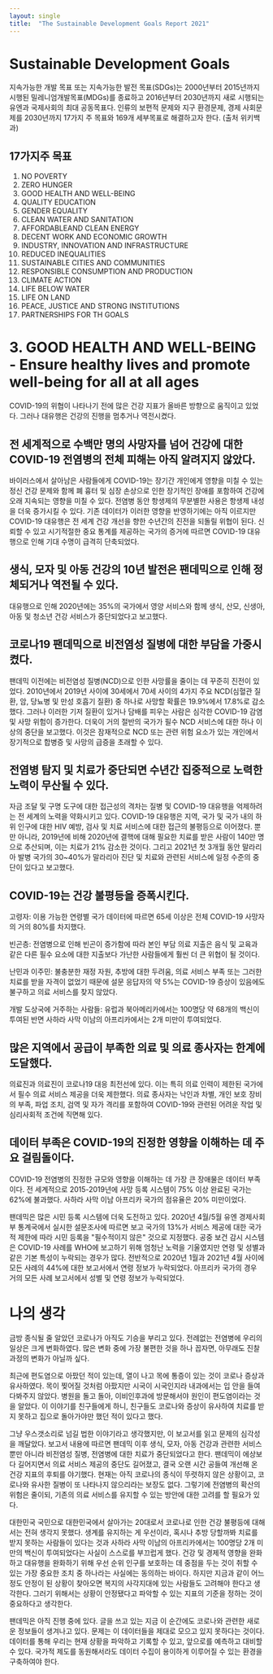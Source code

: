 ```yaml
---
layout: single
title:  "The Sustainable Development Goals Report 2021"
---
```


# Sustainable Development Goals
 지속가능한 개발 목표 또는 지속가능한 발전 목표(SDGs)는 2000년부터 2015년까지 시행된 밀레니엄개발목표(MDGs)를 종료하고 2016년부터 2030년까지 새로 시행되는 유엔과 국제사회의 최대 공동목표다.
인류의 보편적 문제와 지구 환경문제, 경제 사회문제를 2030년까지 17가지 주 목표와 169개 세부목표로 해결하고자 한다. (출처 위키백과)

## 17가지주 목표
1. NO POVERTY
2. ZERO HUNGER
3. GOOD HEALTH AND WELL-BEING 
4. QUALITY EDUCATION
5. GENDER EQUALITY 
6. CLEAN WATER AND SANITATION 
7. AFFORDABLEAND CLEAN ENERGY
8. DECENT WORK AND ECONOMIC GROWTH
9. INDUSTRY, INNOVATION AND INFRASTRUCTURE 
10. REDUCED INEQUALITIES 
11. SUSTAINABLE CITIES AND COMMUNITIES 
12. RESPONSIBLE CONSUMPTION AND PRODUCTION 
13. CLIMATE ACTION 
14. LIFE BELOW WATER 
15. LIFE ON LAND 
16. PEACE, JUSTICE AND STRONG INSTITUTIONS 
17. PARTNERSHIPS FOR TH GOALS 

# 3. GOOD HEALTH AND WELL-BEING - Ensure healthy lives and promote well-being for all at all ages
COVID-19의 위협이 나타나기 전에 많은 건강 지표가 올바른 방향으로 움직이고 있었다. 그러나 대유행은 건강의 진행을 멈추거나 역전시켰다.

## 전 세계적으로 수백만 명의 사망자를 넘어 건강에 대한 COVID-19 전염병의 전체 피해는 아직 알려지지 않았다.
 바이러스에서 살아남은 사람들에게 COVID-19는 장기간 개인에게 영향을 미칠 수 있는 정신 건강 문제와 함께 폐 흉터 및 심장 손상으로 인한 장기적인 장애를 포함하여 건강에 오래 지속되는 영향을 미칠 수 있다.
전염병 동안 항생제의 무분별한 사용은 항생제 내성을 더욱 증가시킬 수 있다. 
기존 데이터가 이러한 영향을 반영하기에는 아직 이르지만 COVID-19 대유행은 전 세계 건강 개선을 향한 수년간의 진전을 되돌릴 위협이 된다.
신뢰할 수 있고 시기적절한 중요 통계를 제공하는 국가의 증거에 따르면 COVID-19 대유행으로 인해 기대 수명이 급격히 단축되었다.

## 생식, 모자 및 아동 건강의 10년 발전은 팬데믹으로 인해 정체되거나 역전될 수 있다.
 대유행으로 인해 2020년에는 35%의 국가에서 영양 서비스와 함께 생식, 산모, 신생아, 아동 및 청소년 건강 서비스가 중단되었다고 보고했다.
 
## 코로나19 팬데믹으로 비전염성 질병에 대한 부담을 가중시켰다.
 팬데믹 이전에는 비전염성 질병(NCD)으로 인한 사망률을 줄이는 데 꾸준히 진전이 있었다. 
2010년에서 2019년 사이에 30세에서 70세 사이의 4가지 주요 NCD(심혈관 질환, 암, 당뇨병 및 만성 호흡기 질환) 중 하나로 사망할 확률은 19.9%에서 17.8%로 감소했다.
그러나 이러한 기저 질환이 있거나 담배를 피우는 사람은 심각한 COVID-19 감염 및 사망 위험이 증가한다. 
더욱이 거의 절반의 국가가 필수 NCD 서비스에 대한 하나 이상의 중단을 보고했다. 
이것은 잠재적으로 NCD 또는 관련 위험 요소가 있는 개인에서 장기적으로 합병증 및 사망의 급증을 초래할 수 있다. 

## 전염병 탐지 및 치료가 중단되면 수년간 집중적으로 노력한 노력이 무산될 수 있다.
 자금 조달 및 구명 도구에 대한 접근성의 격차는 질병 및 COVID-19 대유행을 억제하려는 전 세계의 노력을 약화시키고 있다.
COVID-19 대유행은 지역, 국가 및 국가 내의 하위 인구에 대한 HIV 예방, 검사 및 치료 서비스에 대한 접근의 불평등으로 이어졌다.
뿐만 아니라, 2019년에 비해 2020년에 결핵에 대해 필요한 치료를 받은 사람이 140만 명으로 추산되며, 이는 치료가 21% 감소한 것이다.
그리고 2021년 첫 3개월 동안 말라리아 발병 국가의 30~40%가 말라리아 진단 및 치료와 관련된 서비스에 일정 수준의 중단이 있다고 보고했다.

## COVID-19는 건강 불평등을 증폭시킨다.
 고령자: 이용 가능한 연령별 국가 데이터에 따르면 65세 이상은 전체 COVID-19 사망자의 거의 80%를 차지했다.
 
 빈곤층: 전염병으로 인해 빈곤이 증가함에 따라 본인 부담 의료 지출은 음식 및 교육과 같은 다른 필수 요소에 대한 지출보다 가난한 사람들에게 훨씬 더 큰 위협이 될 것이다.
 
 난민과 이주민: 불충분한 재정 자원, 추방에 대한 두려움, 의료 서비스 부족 또는 그러한 치료를 받을 자격이 없었기 때문에 설문 응답자의 약 5%는 COVID-19 증상이 있음에도 불구하고 의료 서비스를 찾지 않았다.
 
 개발 도상국에 거주하는 사람들: 유럽과 북아메리카에서는 100명당 약 68개의 백신이 투여된 반면 사하라 사막 이남의 아프리카에서는 2개 미만이 투여되었다. 
 
## 많은 지역에서 공급이 부족한 의료 및 의료 종사자는 한계에 도달했다.
 의료진과 의료진이 코로나19 대응 최전선에 있다. 이는 특히 의료 인력이 제한된 국가에서 필수 의료 서비스 제공을 더욱 제한했다.
의료 종사자는 낙인과 차별, 개인 보호 장비의 부족, 파업 조치, 검역 및 자가 격리를 포함하여 COVID-19와 관련된 어려운 작업 및 심리사회적 조건에 직면해 있다.

## 데이터 부족은 COVID-19의 진정한 영향을 이해하는 데 주요 걸림돌이다.
 COVID-19 전염병의 진정한 규모와 영향을 이해하는 데 가장 큰 장애물은 데이터 부족이다. 
전 세계적으로 2015-2019년에 사망 등록 시스템이 75% 이상 완료된 국가는 62%에 불과했다. 
사하라 사막 이남 아프리카 국가의 점유율은 20% 미만이었다.

 팬데믹은 많은 시민 등록 시스템에 더욱 도전하고 있다. 
2020년 4월/5월 유엔 경제사회부 통계국에서 실시한 설문조사에 따르면 보고 국가의 13%가 서비스 제공에 대한 국가적 제한에 따라 시민 등록을 "필수적이지 않은" 것으로 지정했다.
공중 보건 감시 시스템은 COVID-19 사례를 WHO에 보고하기 위해 엄청난 노력을 기울였지만 연령 및 성별과 같은 기본 특성이 누락되는 경우가 많다. 
전반적으로 2020년 1월과 2021년 4월 사이에 모든 사례의 44%에 대한 보고서에서 연령 정보가 누락되었다. 
아프리카 국가의 경우 거의 모든 사례 보고서에서 성별 및 연령 정보가 누락되었다.

# 나의 생각
 금방 종식될 줄 알았던 코로나가 아직도 기승을 부리고 있다. 
전례없는 전염병에 우리의 일상은 크게 변화하였다. 
많은 변화 중에 가장 불편한 것을 하나 꼽자면, 아무래도 진찰 과정의 변화가 아닐까 싶다.

 최근에 편도염으로 아팠던 적이 있는데, 열이 나고 목에 통증이 있는 것이 코로나 증상과 유사하였다.
목이 찢어질 것처럼 아팠지만 시국이 시국인지라 내과에서는 입 안을 들여다봐주지 않았다.
병원을 돌고 돌아, 이비인후과에 방문해서야 원인이 편도염이라는 것을 알았다.
이 이야기를 친구들에게 하니, 친구들도 코로나와 증상이 유사하여 치료를 받지 못하고 집으로 돌아가야만 했던 적이 있다고 했다.

 그냥 우스갯소리로 넘길 법한 이야기라고 생각했지만, 이 보고서를 읽고 문제의 심각성을 깨달았다.
보고서 내용에 따르면 팬데믹 이후 생식, 모자, 아동 건강과 관련한 서비스 뿐만 아니라 비전염성 질병, 전염병에 대한 치료가 중단되었다고 한다.
팬데믹이 에상보다 길어지면서 의료 서비스 제공의 중단도 길어졌고, 결국 오랜 시간 공들여 개선해 온 건강 지표의 후퇴를 야기했다.
현재는 아직 코로나의 종식이 뚜렷하지 않은 상황이고, 코로나와 유사한 질병이 또 나타나지 않으리라는 보장도 없다.
그렇기에 전염병의 확산의 위험은 줄이되, 기존의 의료 서비스를 유지할 수 있는 방안에 대한 고려를 할 필요가 있다.

 대한민국 국민으로 대한민국에서 살아가는 20대로서 코로나로 인한 건강 불평등에 대해서는 전혀 생각지 못했다.
생계를 유지하는 게 우선이라, 혹시나 추방 당할까봐 치료를 받지 못하는 사람들이 있다는 것과 사하라 사막 이남의 아프리카에서는 100명당 2개 미만의 백신이 투여되었다는 사실이 스스로를 부끄럽게 했다.
건강 및 경제적 영향을 완화하고 대유행을 완화하기 위해 우선 순위 인구를 보호하는 데 중점을 두는 것이 취할 수 있는 가장 중요한 조치 중 하나라는 사실에는 동의하는 바이다.
하지만 지금과 같이 어느정도 안정이 된 상황이 찾아오면 복지의 사각지대에 있는 사람들도 고려해야 한다고 생각한다.
그러기 위해서는 상황이 안정됐다고 파악할 수 있는 지표의 기준을 정하는 것이 중요하다고 생각한다.

 팬데믹은 아직 진행 중에 있다. 글을 쓰고 있는 지금 이 순간에도 코로나와 관련한 새로운 정보들이 생겨나고 있다. 
문제는 이 데이터들을 제대로 모으고 있지 못하다는 것이다. 데이터를 통해 우리는 현재 상황을 파악하고 기록할 수 있고, 앞으로를 예측하고 대비할 수 있다.
국가적 제도를 동원해서라도 데이터 수집이 용이하게 이루어질 수 있는 환경을 구축하여야 한다.



 

